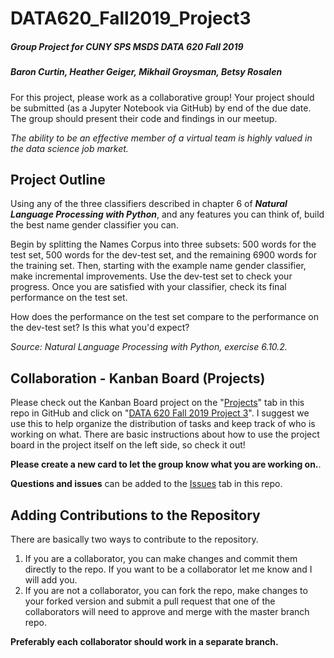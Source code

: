 # DATA620_Fall2019_Project3
##### Group Project for CUNY SPS MSDS DATA 620 Fall 2019
##### Baron Curtin, Heather Geiger, Mikhail Groysman, Betsy Rosalen

For this project, please work as a collaborative group! Your project should be submitted (as a Jupyter Notebook via GitHub) by end of the due date. The group should present their code and findings in our meetup.

_The ability to be an effective member of a virtual team is highly valued in the data science job market._


## Project Outline

Using any of the three classifiers described in chapter 6 of ___Natural Language Processing with Python___, and any features you can think of, build the best name gender classifier you can.

Begin by splitting the Names Corpus into three subsets: 500 words for the test set, 500 words for the dev-test set, and the remaining 6900 words for the training set. Then, starting with the example name gender classifier, make incremental improvements. Use the dev-test set to check your progress. Once you are satisfied with your classifier, check its final performance on the test set.

How does the performance on the test set compare to the performance on the dev-test set? Is this what you'd expect?

_Source: Natural Language Processing with Python, exercise 6.10.2._


## Collaboration - Kanban Board (Projects)

Please check out the Kanban Board project on the "[Projects](https://github.com/betsyrosalen/DATA620_Fall2019_Project3/projects)" tab in this repo in GitHub and click on "[DATA 620 Fall 2019 Project 3](https://github.com/betsyrosalen/DATA620_Fall2019_Project3/projects/1)".  I suggest we use this to help organize the distribution of tasks and keep track of who is working on what.  There are basic instructions about how to use the project board in the project itself on the left side, so check it out!  

**Please create a new card to let the group know what you are working on.**.  

**Questions and issues** can be added to the [Issues](https://github.com/betsyrosalen/DATA620_Fall2019_Project3/issues) tab in this repo.


## Adding Contributions to the Repository

There are basically two ways to contribute to the repository.

1. If you are a collaborator, you can make changes and commit them directly to the repo. If you want to be a collaborator let me know and I will add you.
2. If you are not a collaborator, you can fork the repo, make changes to your forked version and submit a pull request that one of the collaborators will need to approve and merge with the master branch repo.  

**Preferably each collaborator should work in a separate branch.**

